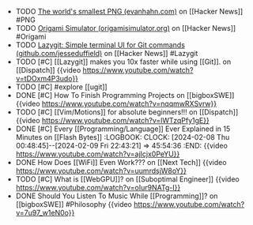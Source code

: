 - TODO [The world's smallest PNG (evanhahn.com)](https://news.ycombinator.com/item?id=39226549) on [[Hacker News]] #PNG
- TODO [Origami Simulator (origamisimulator.org)](https://news.ycombinator.com/item?id=39213454) on [[Hacker News]] #Origami
- TODO [Lazygit: Simple terminal UI for Git commands (github.com/jesseduffield)](https://news.ycombinator.com/item?id=36782018) on [[Hacker News]] #Lazygit
- TODO [#C] [[Lazygit]] makes you 10x faster while using [[Git]]. on [[Dispatch]]
  {{video https://www.youtube.com/watch?v=tDOxm4P3udo}}
- TODO [#C] #explore [[ugit]]
- DONE [#C] How To Finish Programming Projects on [[bigboxSWE]]
  {{video https://www.youtube.com/watch?v=nqqmwRXSvrw}}
- TODO [#C] [[Vim/Motions]] for absolute beginners!!! on [[Dispatch]]
  {{video https://www.youtube.com/watch?v=lWTzqPfy1gE}}
- DONE [#C] Every [[Programming/Language]] Ever Explained in 15 Minutes on [[Flash Bytes]]
  :LOGBOOK:
  CLOCK: [2024-02-08 Thu 00:48:45]--[2024-02-09 Fri 22:43:21] => 45:54:36
  :END:
  {{video https://www.youtube.com/watch?v=ajIcjx0PeYU}}
- DONE How Does [[WiFi]] Even Work??? on [[Next Tech]]
  {{video https://www.youtube.com/watch?v=uumrdsjW8oY}}
- TODO [#C] What is [[WebGPU]]? on [[Suboptimal Engineer]]
  {{video https://www.youtube.com/watch?v=oIur9NATg-I}}
- DONE Should You Listen To Music While [[Programming]]? on [[bigboxSWE]] #Philosophy
  {{video https://www.youtube.com/watch?v=7u97_w1eN0o}}
